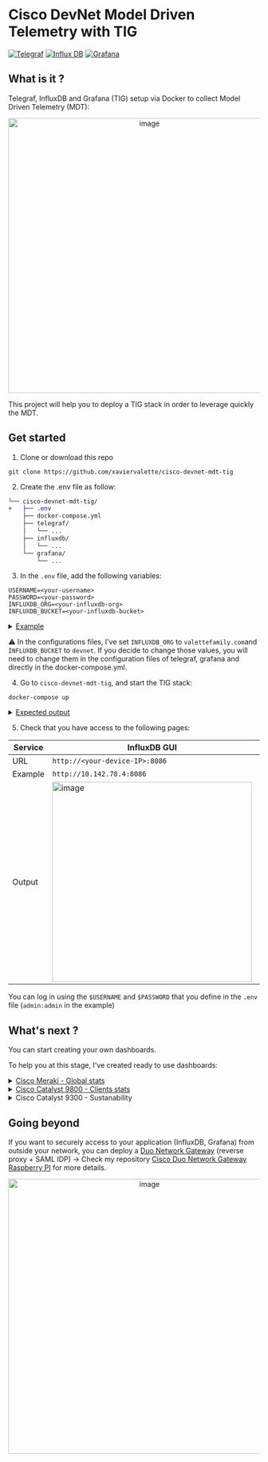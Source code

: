 # Cisco DevNet Model Driven Telemetry with TIG
[![Telegraf](https://img.shields.io/badge/Telegraf-1.26-red.svg)](https://hub.docker.com/_/telegraf)
[![Influx DB](https://img.shields.io/badge/InfluxDB-2.7-blue.svg)](https://hub.docker.com/_/influxdb)
[![Grafana](https://img.shields.io/badge/Grafana-9.4.1-yellow.svg)](https://hub.docker.com/r/grafana/grafana)

## What is it ?
Telegraf, InfluxDB and Grafana (TIG) setup via Docker to collect Model Driven Telemetry (MDT):
<p align="center">
<img width="550" alt="image" src="https://github.com/xaviervalette/cisco-devnet-mdt-tig/assets/28600326/5182eab6-14ec-466b-bade-2c7ebe69fc7e">
<p>
 
This project will help you to deploy a TIG stack in order to leverage quickly the MDT.
 
## Get started
 
1. Clone or download this repo

```console
git clone https://github.com/xaviervalette/cisco-devnet-mdt-tig
```

 2. Create the .env file as follow:
```diff
└── cisco-devnet-mdt-tig/
+   ├── .env
    ├── docker-compose.yml
    ├── telegraf/
    │   └── ...
    ├── influxdb/
    │   └── ...
    └── grafana/
        └── ...

```
 
3. In the `.env` file, add the following variables:
 
```env 
USERNAME=<your-username>
PASSWORD=<your-password>
INFLUXDB_ORG=<your-influxdb-org> 
INFLUXDB_BUCKET=<your-influxdb-bucket>
```
 
 <details>
   <summary> 
       <ins>Example</ins>
  </summary>
 
 ```env
USERNAME=admin
PASSWORD=admin
INFLUXDB_ORG=valettefamily.com
INFLUXDB_BUCKET=devnet
 ```
 </details>
  
⚠️ In the configurations files, I've set `INFLUXDB_ORG` to `valettefamily.com`and `ÌNFLUXDB_BUCKET` to `devnet`. If you decide to change those values, you will need to change them in the configuration files of telegraf, grafana and directly in the docker-compose.yml.

  
4. Go to `cisco-devnet-mdt-tig`, and start the TIG stack:
 ```console
 docker-compose up
 ```

 <details>
   <summary> 
       <ins>Expected output</ins>
  </summary>
  
 ```console
xvalette@raspberrypi4:~$ cd cisco-devnet-mdt-tig/
xvalette@raspberrypi4:~/cisco-devnet-mdt-tig$ docker-compose up
Starting influxdb ... done
Starting telegraf ... done
Starting grafana  ... done
Attaching to influxdb, telegraf, grafana
...
 ```
 </details>

 5. Check that you have access to the following pages:
  
  
  | Service | InfluxDB GUI | Grafana GUI |
  | ------------- | ------------- | ------------- |
  | URL | `http://<your-device-IP>:8086` | `http://<your-device-IP>:3000` |
  | Example | `http://10.142.78.4:8086` | `http://10.142.78.4:3000` |
  | Output | <img width="400" alt="image" src="https://github.com/xaviervalette/cisco-devnet-mdt-tig/assets/28600326/6e200e1e-701a-43a2-97e8-d4c5eada2dfb"> | <img width="400" alt="image" src="https://github.com/xaviervalette/cisco-devnet-mdt-tig/assets/28600326/263a51de-911d-415b-9a9d-4176c86c6871"> |
  

  You can log in using the `$USERNAME` and `$PASSWORD` that you define in the `.env` file (`admin:admin` in the example)

 ## What's next ?
 
 You can start creating your own dashboards.
 
 To help you at this stage, I've created ready to use dashboards: 
 <details>
   <summary>
   <a href="https://github.com/xaviervalette/cisco-devnet-mdt-tig/blob/main/grafana/dashboards/cisco-meraki_global-stats.json">Cisco Meraki - Global stats</a>
  </summary>
  
   <h3 align="center">Dashboard</h3><hr>
  
  <p align="center">
<img width="800" alt="image" src="https://github.com/xaviervalette/cisco-devnet-mdt-tig/assets/28600326/45ae9888-d0e3-4475-8f5b-cd6253dd01b7">
  </p>
  
   <h3 align="center">Data</h3><hr>
 <hr></details>
 
  <details>
   <summary>
   <a href="https://github.com/xaviervalette/cisco-devnet-mdt-tig/blob/main/grafana/dashboards/cisco-catalyst-9800_clients-stats.json">Cisco Catalyst 9800 - Clients stats</a>
  </summary>
   
   <h3 align="center">Dashboard</h3><hr>
  <p align="center">
<img width="800" alt="image" src="https://github.com/xaviervalette/cisco-devnet-mdt-tig/assets/28600326/d0c90212-dda5-46a0-a713-3d6eaeb196bf">   </p>
   
   <h3 align="center">Data</h3><hr>

  Example of configuration required on the C9800 to send the expected telemetry:
 
  <p align="center">
 <img width="400" alt="image" src="https://github.com/xaviervalette/cisco-devnet-mdt-tig/assets/28600326/03ff5717-f108-499b-ada3-b6a3c1d78ad6">
   </p>
   
  ```config
!
! TRAFFIC STATS
!
telemetry ietf subscription 101
 encoding encode-kvgpb
 filter xpath /client-oper-data/traffic-stats/bytes-tx
 source-address 192.168.1.98
 stream yang-push
 update-policy periodic 60000
 receiver ip address 10.142.78.4 57000 protocol grpc-tcp
!
telemetry ietf subscription 102
 encoding encode-kvgpb
 filter xpath /client-oper-data/traffic-stats/bytes-rx
 source-address 192.168.1.98
 stream yang-push
 update-policy periodic 60000
 receiver ip address 10.142.78.4 57000 protocol grpc-tcp
!
! CLIENTS STATS
!
telemetry ietf subscription 110
 encoding encode-kvgpb
 filter xpath /wireless-mobility-oper:mobility-oper-data/wlan-client-limit
 source-address 192.168.1.98
 stream yang-push
 update-policy on-change
 receiver ip address 10.142.78.4 57000 protocol grpc-tcp
```
   <hr>
 </details>
 
   <details>
   <summary>
    Cisco Catalyst 9300 - Sustanability
  </summary>
  Coming...<hr>
 </details>


## Going beyond
 
  If you want to securely access to your application (InfluxDB, Grafana) from outside your network, you can deploy a [Duo Network Gateway](https://duo.com/docs/dng) (reverse proxy + SAML IDP) → Check my repository [Cisco Duo Network Gateway Raspberry PI](https://github.com/xaviervalette/cisco-duo-network-gateway-raspberry-pi) for more details.
 
 <p align="center">
<img width="550" alt="image" src="https://github.com/xaviervalette/cisco-devnet-mdt-tig/assets/28600326/6c70093c-d5d3-42a1-813a-a3b736da104b">
 </p>
 

